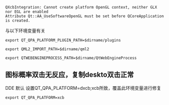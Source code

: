
```log
QXcbIntegration: Cannot create platform OpenGL context, neither GLX nor EGL are enabled
Attribute Qt::AA_UseSoftwareOpenGL must be set before QCoreApplication is created.
```
与以下环境变量有关

```
export QT_QPA_PLATFORM_PLUGIN_PATH=$dirname/plugins

export QML2_IMPORT_PATH=$dirname/qml2

export QTWEBENGINEPROCESS_PATH=$dirname/QtWebEngineProcess

```

## 图标概率双击无反应，复制deskto双击正常
DDE 默认 设置QT_QPA_PLATFORM=dxcb;xcb所致，覆盖此环境变量进行修复
```
export QT_QPA_PLATFORM=xcb
```